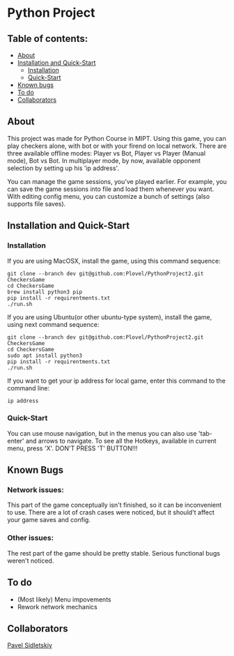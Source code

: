 # Python Project

## Table of contents:
- [About](https://github.com/Plovel/PythonProject2/tree/dev#about)
- [Installation and Quick-Start](https://github.com/Plovel/PythonProject2/tree/dev#installation-and-quick-start)
  - [Installation](https://github.com/Plovel/PythonProject2/tree/dev#installation)
  - [Quick-Start](https://github.com/Plovel/PythonProject2/tree/dev#quick-start)
- [Known bugs](https://github.com/Plovel/PythonProject2/tree/dev#known-bugs)
- [To do](https://github.com/Plovel/PythonProject2/tree/dev#to-do)
- [Collaborators](https://github.com/Plovel/PythonProject2/tree/dev#collaborators)


## About
This project was made for Python Course in MIPT. Using this game, you can play checkers alone, with bot or with your firend on local network.
There are three available offline modes: Player vs Bot, Player vs Player (Manual mode), Bot vs Bot.
In multiplayer mode, by now, available opponent selection by setting up his 'ip address'.

You can manage the game sessions, you've played earlier. For example, you can save the game sessions into file and load them whenever you want.
With editing config menu, you can customize a bunch of settings (also supports file saves).


## Installation and Quick-Start

### Installation

If you are using MacOSX, install the game, using this command sequence:

```
git clone --branch dev git@github.com:Plovel/PythonProject2.git CheckersGame
cd CheckersGame
brew install python3 pip
pip install -r requirentments.txt
./run.sh
```

If you are using Ubuntu(or other ubuntu-type system), install the game, using next command sequence:

```
git clone --branch dev git@github.com:Plovel/PythonProject2.git CheckersGame
cd CheckersGame
sudo apt install python3
pip install -r requirentments.txt
./run.sh
```

If you want to get your ip address for local game, enter this command to the command line:

```
ip address
```

### Quick-Start

You can use mouse navigation, but in the menus you can also use 'tab-enter' and arrows to navigate.
To see all the Hotkeys, available in current menu, press 'X'.
DON'T PRESS 'T' BUTTON!!!


## Known Bugs

### Network issues:

This part of the game conceptually isn't finished, so it can be inconvenient to use. There are a lot of crash cases were noticed, but it should't affect your game saves and config.


### Other issues:

The rest part of the game should be pretty stable. Serious functional bugs weren't noticed.

## To do
- \(Most likely) Menu impovements
- Rework network mechanics

## Collaborators
[Pavel Sidletskiy](https://t.me/vendor_vachupa)
